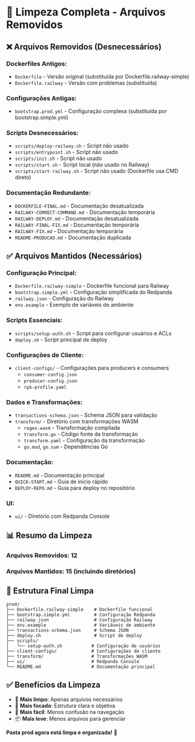 # 🧹 Limpeza Completa - Arquivos Removidos

## ❌ **Arquivos Removidos (Desnecessários)**

### **Dockerfiles Antigos:**
- `Dockerfile` - Versão original (substituída por Dockerfile.railway-simple)
- `Dockerfile.railway` - Versão com problemas (substituída)

### **Configurações Antigas:**
- `bootstrap.prod.yml` - Configuração complexa (substituída por bootstrap.simple.yml)

### **Scripts Desnecessários:**
- `scripts/deploy-railway.sh` - Script não usado
- `scripts/entrypoint.sh` - Script não usado
- `scripts/init.sh` - Script não usado
- `scripts/start.sh` - Script local (não usado no Railway)
- `scripts/start-railway.sh` - Script não usado (Dockerfile usa CMD direto)

### **Documentação Redundante:**
- `DOCKERFILE-FINAL.md` - Documentação desatualizada
- `RAILWAY-CORRECT-COMMAND.md` - Documentação temporária
- `RAILWAY-DEPLOY.md` - Documentação desatualizada
- `RAILWAY-FINAL-FIX.md` - Documentação temporária
- `RAILWAY-FIX.md` - Documentação temporária
- `README-PRODUCAO.md` - Documentação duplicada

## ✅ **Arquivos Mantidos (Necessários)**

### **Configuração Principal:**
- `Dockerfile.railway-simple` - Dockerfile funcional para Railway
- `bootstrap.simple.yml` - Configuração simplificada do Redpanda
- `railway.json` - Configuração do Railway
- `env.example` - Exemplo de variáveis de ambiente

### **Scripts Essenciais:**
- `scripts/setup-auth.sh` - Script para configurar usuários e ACLs
- `deploy.sh` - Script principal de deploy

### **Configurações de Cliente:**
- `client-configs/` - Configurações para producers e consumers
  - `consumer-config.json`
  - `producer-config.json`
  - `rpk-profile.yaml`

### **Dados e Transformações:**
- `transactions-schema.json` - Schema JSON para validação
- `transform/` - Diretório com transformações WASM
  - `regex.wasm` - Transformação compilada
  - `transform.go` - Código fonte da transformação
  - `transform.yaml` - Configuração da transformação
  - `go.mod`, `go.sum` - Dependências Go

### **Documentação:**
- `README.md` - Documentação principal
- `QUICK-START.md` - Guia de início rápido
- `DEPLOY-REPO.md` - Guia para deploy no repositório

### **UI:**
- `ui/` - Diretório com Redpanda Console

## 📊 **Resumo da Limpeza**

### **Arquivos Removidos:** 12
### **Arquivos Mantidos:** 15 (incluindo diretórios)

## 🎯 **Estrutura Final Limpa**

```
prod/
├── Dockerfile.railway-simple    # Dockerfile funcional
├── bootstrap.simple.yml         # Configuração Redpanda
├── railway.json                 # Configuração Railway
├── env.example                  # Variáveis de ambiente
├── transactions-schema.json     # Schema JSON
├── deploy.sh                    # Script de deploy
├── scripts/
│   └── setup-auth.sh           # Configuração de usuários
├── client-configs/             # Configurações de cliente
├── transform/                  # Transformações WASM
├── ui/                         # Redpanda Console
└── README.md                   # Documentação principal
```

## ✅ **Benefícios da Limpeza**

- 🧹 **Mais limpo**: Apenas arquivos necessários
- 🎯 **Mais focado**: Estrutura clara e objetiva
- 🚀 **Mais fácil**: Menos confusão na navegação
- 📦 **Mais leve**: Menos arquivos para gerenciar

**Pasta prod agora está limpa e organizada!** 🎉
